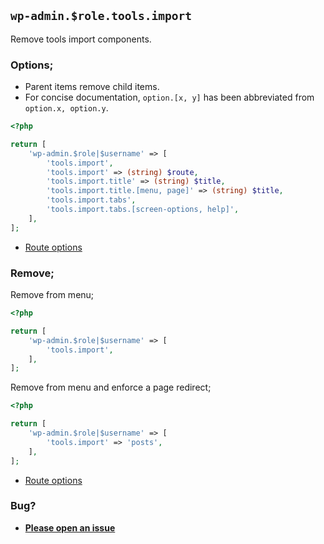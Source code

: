 ## `wp-admin.$role.tools.import`

Remove tools import components.

### Options;

- Parent items remove child items.
- For concise documentation, `option.[x, y]` has been abbreviated from `option.x, option.y`.

```php
<?php

return [
	'wp-admin.$role|$username' => [
		'tools.import',
		'tools.import' => (string) $route,
		'tools.import.title' => (string) $title,
		'tools.import.title.[menu, page]' => (string) $title,
		'tools.import.tabs',
		'tools.import.tabs.[screen-options, help]',
	],
];
```

- [Route options](../route-options.md)

### Remove;

Remove from menu;

```php
<?php

return [
	'wp-admin.$role|$username' => [
		'tools.import',
	],
];
```

Remove from menu and enforce a page redirect;

```php
<?php

return [
	'wp-admin.$role|$username' => [
		'tools.import' => 'posts',
	],
];
```

- [Route options](../route-options.md)

### Bug?

- **[Please open an issue](https://github.com/darrenjacoby/intervention/issues/new?title=[wp-admin.tools.import]&labels=bug&assignees=darrenjacoby)**

